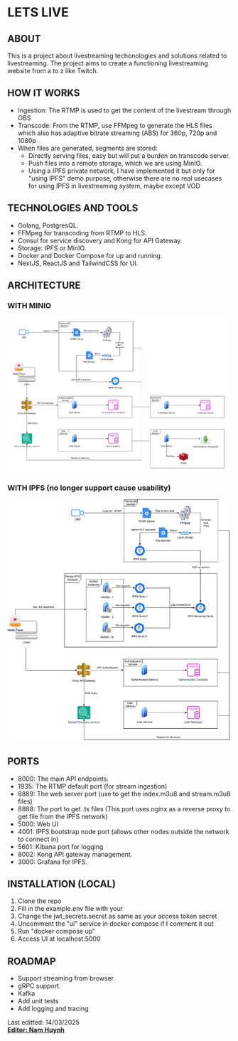 # LETS LIVE

## ABOUT
This is a project about livestreaming techonologies and solutions related to livestreaming.
The project aims to create a functioning livestreaming website from a to z like Twitch.

## HOW IT WORKS
- Ingestion: The RTMP is used to get the content of the livestream through OBS  
- Transcode: From the RTMP, use FFMpeg to generate the HLS files which also has adaptive bitrate streaming (ABS) for 360p, 720p and 1080p  
- When files are generated, segments are stored:  
  * Directly serving files, easy but will put a burden on transcode server.  
  * Push files into a remote storage, which we are using MinIO.  
  * Using a IPFS private network, I have implemented it but only for "using IPFS" demo purpose, otherwise there are no real usecases for using IPFS in livestreaming system, maybe except VOD  

## TECHNOLOGIES AND TOOLS
- Golang, PostgresQL.
- FFMpeg for transcoding from RTMP to HLS.
- Consul for service discovery and Kong for API Gateway.
- Storage: IPFS or MinIO.
- Docker and Docker Compose for up and running.
- NextJS, ReactJS and TailwindCSS for UI.

## ARCHITECTURE  
### WITH MINIO  
![ARCHITECTURE](docs/architecture.png)

### WITH IPFS (no longer support cause usability)
![IPFS ARCHITECTURE](docs/ipfs_architecture.png)

## PORTS
- 8000: The main API endpoints.
- 1935: The RTMP default port (for stream ingestion)  
- 8889: The web server port (use to get the index.m3u8 and stream.m3u8 files)
- 8888: The port to get .ts files (This port uses nginx as a reverse proxy to get file from the IPFS network)  
- 5000: Web UI  
- 4001: IPFS bootstrap node port (allows other nodes outside the network to connect in)
- 5601: Kibana port for logging
- 8002: Kong API gateway management.
- 3000: Grafana for IPFS.

## INSTALLATION (LOCAL)
1. Clone the repo
2. Fill in the example.env file with your
3. Change the jwt_secrets.secret as same as your access token secret
4. Uncomment the "ui" service in docker compose if I comment it out
5. Run "docker compose up"
6. Access UI at localhost:5000

## ROADMAP
* Support streaming from browser.
* gRPC support.
* Kafka
* Add unit tests
* Add logging and tracing

Last editted: 14/03/2025  
**[Editor: Nam Huynh](https://github.com/ThNam203)**
